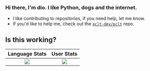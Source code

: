 ### Hi there, I'm dio. I like Python, dogs and the internet.

- I like contributing to repositories, if you need help, let me know.
- If you'd like to help me, check out the [```pclt-dev/pclt```](https://github.com/pclt-dev/pclt) repo.


[COntrib Stats, Not Working?]: <> (https://github-readme-streak-stats.herokuapp.com/?user=IThinkImOKAY&theme=dark)

## Is this working?

Language Stats             |  User Stats
:-------------------------:|:-------------------------:
![](https://github-readme-stats.vercel.app/api/top-langs/?username=ithinkimokay&theme=dark&exclude_repo=website&layout=compact)  |  ![](https://github-readme-stats.vercel.app/api?username=ithinkimokay&show_icons=true&theme=dark)

